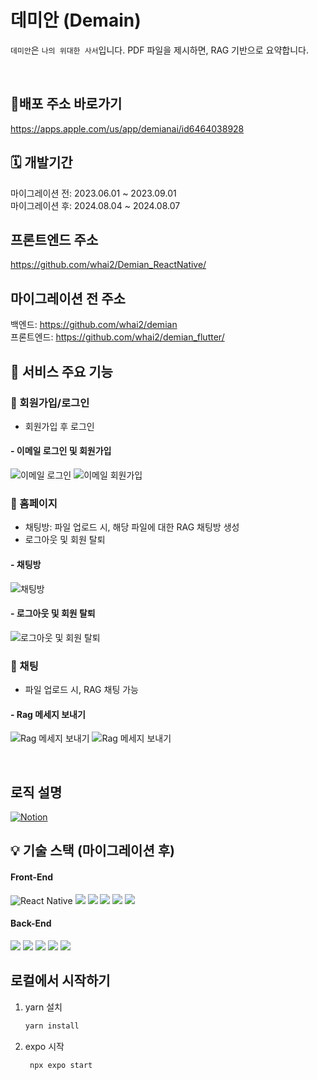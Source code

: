 # 데미안 (Demain)

`데미안`은 `나의 위대한 사서`입니다. PDF 파일을 제시하면, RAG 기반으로 요약합니다.

</br>

## 🚩배포 주소 바로가기 

https://apps.apple.com/us/app/demianai/id6464038928

## 🗓️ 개발기간

마이그레이션 전: 2023.06.01 ~ 2023.09.01<br>
마이그레이션 후: 2024.08.04 ~ 2024.08.07

## 프론트엔드 주소
https://github.com/whai2/Demian_ReactNative/

## 마이그레이션 전 주소
백엔드: https://github.com/whai2/demian<br/>
프론트엔드: https://github.com/whai2/demian_flutter/

## 👀 서비스 주요 기능

### 🔔 회원가입/로그인
  - 회원가입 후 로그인
    
#### - 이메일 로그인 및 회원가입

![이메일 로그인](https://github.com/user-attachments/assets/869c1a0c-dbf9-41d6-b94c-b14af1cc905e)
![이메일 회원가입](https://github.com/user-attachments/assets/187265ce-6242-4d23-bd80-57fea17de88c)


### 🔔 홈페이지
  - 채팅방: 파일 업로드 시, 해당 파일에 대한 RAG 채팅방 생성
  - 로그아웃 및 회원 탈퇴
    
#### - 채팅방

![채팅방](https://github.com/user-attachments/assets/2ef5e003-882a-4bb4-9fcf-0680e4dc1b45)

#### - 로그아웃 및 회원 탈퇴

![로그아웃 및 회원 탈퇴](https://github.com/user-attachments/assets/cba852de-5406-49a1-9cd9-7e8071b19c6e)

### 🔔 채팅
  - 파일 업로드 시, RAG 채팅 가능
    
#### - Rag 메세지 보내기

![Rag 메세지 보내기](https://github.com/user-attachments/assets/4a70080f-8047-42a2-a605-64f07d17adb4)
![Rag 메세지 보내기](https://github.com/user-attachments/assets/d1653d2f-fb2c-4c63-b4a8-710ee72b85c4)


</br>

## 로직 설명

 <div style="margin: ; text-align: left;"> 
   <a href="https://jumbled-tablecloth-e39.notion.site/Demian-AI-26948db5885b4d79ab1f7032673c1504?pvs=4">
      <img src="https://img.shields.io/badge/Notion-000000?style=for-the-badge&logo=Notion&logoColor=white" alt="Notion">
   </a>
</div>

## 💡 기술 스택 (마이그레이션 후)

#### Front-End

<div style="margin: ; text-align: left;">
  <img src="https://img.shields.io/badge/React_Native-61DAFB?style=for-the-badge&logo=React&logoColor=white" alt="React Native">
  <img src="https://img.shields.io/badge/Typescript-3178C6?style=for-the-badge&logo=Typescript&logoColor=white">
  <img src="https://img.shields.io/badge/ReactQuery-FF4154?style=for-the-badge&logo=ReactQuery&logoColor=white">
  <img src="https://img.shields.io/badge/Zustand-82612C?style=for-the-badge&logo=Zustand&logoColor=white">
  <img src="https://img.shields.io/badge/HTML5-E34F26?style=for-the-badge&logo=HTML5&logoColor=white">
  <img src="https://img.shields.io/badge/Prettier-F7B93E?style=for-the-badge&logo=Prettier&logoColor=white">
 </div>

#### Back-End

<div style="margin: ; text-align: left;">
  <img src="https://img.shields.io/badge/Express-000000?style=for-the-badge&logo=Express&logoColor=white">
  <img src="https://img.shields.io/badge/MongoDB-47A248?style=for-the-badge&logo=MongoDB&logoColor=white">
  <img src="https://img.shields.io/badge/LangChain-1C3C3C?style=for-the-badge&logo=LangChain&logoColor=white">
  <img src="https://img.shields.io/badge/OpenAI-412991?style=for-the-badge&logo=OpenAI&logoColor=white">
  <img src="https://img.shields.io/badge/Socket.IO-010101?style=for-the-badge&logo=Socket.IO&logoColor=white">
 </div>


## 로컬에서 시작하기

1. yarn 설치

   ```bash
   yarn install
   ```

2. expo 시작

   ```bash
    npx expo start
   ```
